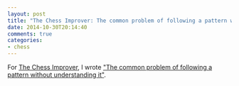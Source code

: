 ```yaml
---
layout: post
title: "The Chess Improver: The common problem of following a pattern without understanding it"
date: 2014-10-30T20:14:40
comments: true
categories:
- chess
---
```

For [The Chess Improver](http://chessimprover.com/), I wrote ["The common problem of following a pattern without understanding it"](http://chessimprover.com/the-common-problem-of-following-a-pattern-without-understanding-it/).
